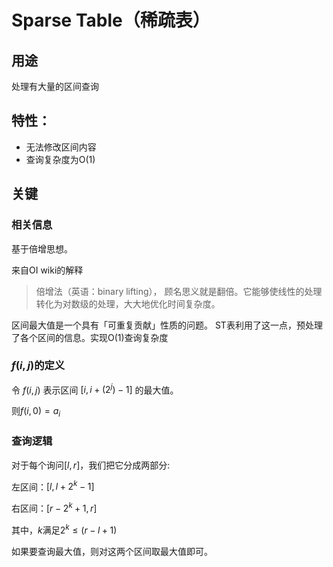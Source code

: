 # Sparse Table（稀疏表）

## 用途

处理有大量的区间查询

## 特性：

- 无法修改区间内容
- 查询复杂度为O(1)

## 关键

### 相关信息

基于倍增思想。

来自OI wiki的解释

> 倍增法（英语：binary lifting），
> 顾名思义就是翻倍。它能够使线性的处理转化为对数级的处理，大大地优化时间复杂度。

区间最大值是一个具有「可重复贡献」性质的问题。
ST表利用了这一点，预处理了各个区间的信息。实现O(1)查询复杂度

### $f(i,j)$的定义

令 $f(i,j)$ 表示区间 $[i, i + (2^j) - 1]$ 的最大值。

则$f(i, 0) = a_i$


### 查询逻辑

对于每个询问$[l,r]$，我们把它分成两部分:





左区间：$[l, l + 2^k - 1]$

右区间：$[r - 2^k + 1, r]$

其中，$k$满足$2^k \leq (r - l + 1)$


如果要查询最大值，则对这两个区间取最大值即可。
